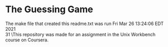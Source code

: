 # The Guessing Game  
The make file that created this readme.txt was run Fri Mar 26 13:24:06 EDT 2021  
      31
\This repository was made for an assignment in the Unix Workbench course on Coursera.
